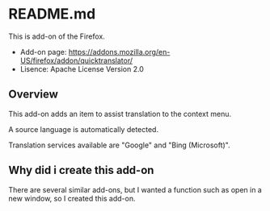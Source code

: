# README.md
This is add-on of the Firefox.<br>
* Add-on page: https://addons.mozilla.org/en-US/firefox/addon/quicktranslator/
* Lisence:     Apache License Version 2.0

## Overview
This add-on adds an item to assist translation to the context menu.

A source language is automatically detected.

Translation services available are "Google" and "Bing (Microsoft)".

## Why did i create this add-on
There are several similar add-ons, but I wanted a function such as open in a new window, so I created this add-on.